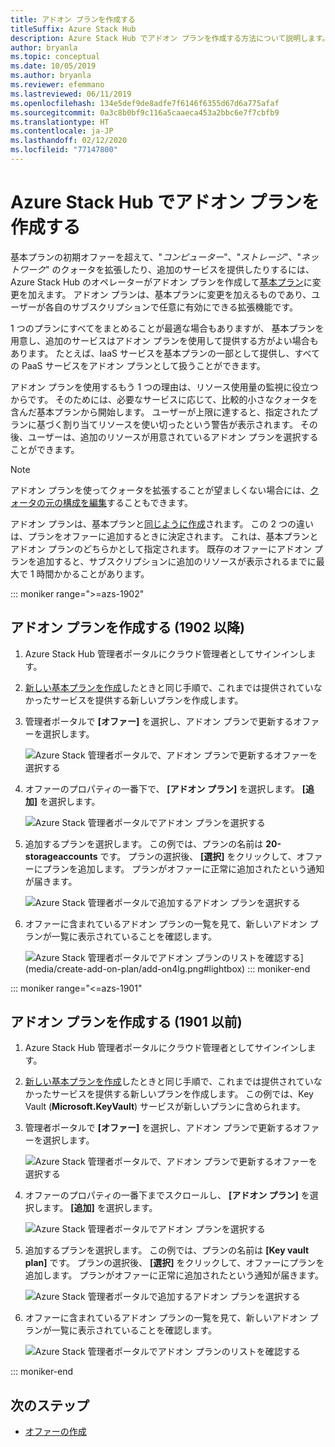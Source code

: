 ```yaml
---
title: アドオン プランを作成する
titleSuffix: Azure Stack Hub
description: Azure Stack Hub でアドオン プランを作成する方法について説明します。
author: bryanla
ms.topic: conceptual
ms.date: 10/05/2019
ms.author: bryanla
ms.reviewer: efemmano
ms.lastreviewed: 06/11/2019
ms.openlocfilehash: 134e5def9de8adfe7f6146f6355d67d6a775afaf
ms.sourcegitcommit: 0a3c8b0bf9c116a5caaeca453a2bbc6e7f7cbfb9
ms.translationtype: HT
ms.contentlocale: ja-JP
ms.lasthandoff: 02/12/2020
ms.locfileid: "77147800"
---
```

# <a name="create-add-on-plans-in-azure-stack-hub"></a>Azure Stack Hub でアドオン プランを作成する

基本プランの初期オファーを超えて、"*コンピューター*"、"*ストレージ*"、"*ネットワーク*" のクォータを拡張したり、追加のサービスを提供したりするには、Azure Stack Hub のオペレーターがアドオン プランを作成して[基本プラン](azure-stack-create-plan.md)に変更を加えます。 アドオン プランは、基本プランに変更を加えるものであり、ユーザーが各自のサブスクリプションで任意に有効にできる拡張機能です。

1 つのプランにすべてをまとめることが最適な場合もありますが、 基本プランを用意し、追加のサービスはアドオン プランを使用して提供する方がよい場合もあります。 たとえば、IaaS サービスを基本プランの一部として提供し、すべての PaaS サービスをアドオン プランとして扱うことができます。

アドオン プランを使用するもう 1 つの理由は、リソース使用量の監視に役立つからです。 そのためには、必要なサービスに応じて、比較的小さなクォータを含んだ基本プランから開始します。 ユーザーが上限に達すると、指定されたプランに基づく割り当てリソースを使い切ったという警告が表示されます。 その後、ユーザーは、追加のリソースが用意されているアドオン プランを選択することができます。

> [!NOTE]
> アドオン プランを使ってクォータを拡張することが望ましくない場合には、[クォータの元の構成を編集](azure-stack-quota-types.md#edit-a-quota)することもできます。

アドオン プランは、基本プランと[同じように作成](azure-stack-create-plan.md)されます。 この 2 つの違いは、プランをオファーに追加するときに決定されます。 これは、基本プランとアドオン プランのどちらかとして指定されます。 既存のオファーにアドオン プランを追加すると、サブスクリプションに追加のリソースが表示されるまでに最大で 1 時間かかることがあります。

::: moniker range=">=azs-1902"
## <a name="create-an-add-on-plan-1902-and-later"></a>アドオン プランを作成する (1902 以降)

1. Azure Stack Hub 管理者ポータルにクラウド管理者としてサインインします。
2. [新しい基本プランを作成](azure-stack-create-plan.md)したときと同じ手順で、これまでは提供されていなかったサービスを提供する新しいプランを作成します。
3. 管理者ポータルで **[オファー]** を選択し、アドオン プランで更新するオファーを選択します。

   ![Azure Stack 管理者ポータルで、アドオン プランで更新するオファーを選択する](media/create-add-on-plan/add-on1.png)

4. オファーのプロパティの一番下で、 **[アドオン プラン]** を選択します。 **[追加]** を選択します。

    ![Azure Stack 管理者ポータルでアドオン プランを選択する](media/create-add-on-plan/add-on2.png)

5. 追加するプランを選択します。 この例では、プランの名前は **20-storageaccounts** です。 プランの選択後、 **[選択]** をクリックして、オファーにプランを追加します。 プランがオファーに正常に追加されたという通知が届きます。

    ![Azure Stack 管理者ポータルで追加するアドオン プランを選択する](media/create-add-on-plan/add-on3.png)

6. オファーに含まれているアドオン プランの一覧を見て、新しいアドオン プランが一覧に表示されていることを確認します。

    ![Azure Stack 管理者ポータルでアドオン プランのリストを確認する](media/create-add-on-plan/add-on4.png "アドオン プランを作成する")](media/create-add-on-plan/add-on4lg.png#lightbox)
::: moniker-end

::: moniker range="<=azs-1901"

## <a name="create-an-add-on-plan-1901-and-earlier"></a>アドオン プランを作成する (1901 以前)

1. Azure Stack Hub 管理者ポータルにクラウド管理者としてサインインします。
2. [新しい基本プランを作成](azure-stack-create-plan.md)したときと同じ手順で、これまでは提供されていなかったサービスを提供する新しいプランを作成します。 この例では、Key Vault (**Microsoft.KeyVault**) サービスが新しいプランに含められます。
3. 管理者ポータルで **[オファー]** を選択し、アドオン プランで更新するオファーを選択します。

   ![Azure Stack 管理者ポータルで、アドオン プランで更新するオファーを選択する](media/create-add-on-plan/1.PNG)

4. オファーのプロパティの一番下までスクロールし、 **[アドオン プラン]** を選択します。 **[追加]** を選択します。

    ![Azure Stack 管理者ポータルでアドオン プランを選択する](media/create-add-on-plan/2.PNG)

5. 追加するプランを選択します。 この例では、プランの名前は **[Key vault plan]** です。 プランの選択後、 **[選択]** をクリックして、オファーにプランを追加します。 プランがオファーに正常に追加されたという通知が届きます。

    ![Azure Stack 管理者ポータルで追加するアドオン プランを選択する](media/create-add-on-plan/3.PNG)

6. オファーに含まれているアドオン プランの一覧を見て、新しいアドオン プランが一覧に表示されていることを確認します。

    ![Azure Stack 管理者ポータルでアドオン プランのリストを確認する](media/create-add-on-plan/4.PNG)

::: moniker-end

## <a name="next-steps"></a>次のステップ

* [オファーの作成](azure-stack-create-offer.md)
